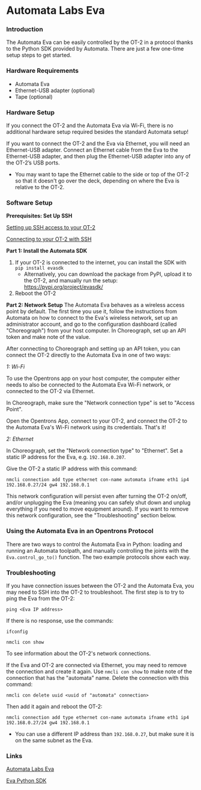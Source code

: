 # Automata Labs Eva

### Introduction
The Automata Eva can be easily controlled by the OT-2 in a protocol thanks to the Python SDK provided by Automata. There are just a few one-time setup steps to get started.

### Hardware Requirements
* Automata Eva
* Ethernet-USB adapter (optional)
* Tape (optional)

### Hardware Setup
If you connect the OT-2 and the Automata Eva via Wi-Fi, there is no additional hardware setup required besides the standard Automata setup!

If you want to connect the OT-2 and the Eva via Ethernet, you will need an Ethernet-USB adapter. Connect an Ethernet cable from the Eva to the Ethernet-USB adapter, and then plug the Ethernet-USB adapter into any of the OT-2’s USB ports.
* You may want to tape the Ethernet cable to the side or top of the OT-2 so that it doesn't go over the deck, depending on where the Eva is relative to the OT-2.

### Software Setup
**Prerequisites: Set Up SSH**

[Setting up SSH access to your OT-2](https://support.opentrons.com/s/article/Setting-up-SSH-access-to-your-OT-2)

[Connecting to your OT-2 with SSH](https://support.opentrons.com/s/article/Connecting-to-your-OT-2-with-SSH)

**Part 1: Install the Automata SDK**
1. If your OT-2 is connected to the internet, you can install the SDK with `pip install evasdk`
   - Alternatively, you can download the package from PyPI, upload it to the OT-2, and manually run the setup: https://pypi.org/project/evasdk/ 
2. Reboot the OT-2

**Part 2: Network Setup**
The Automata Eva behaves as a wireless access point by default. The first time you use it, follow the instructions from Automata on how to connect to the Eva's wireless network, set up an administrator account, and go to the configuration dashboard (called "Choreograph") from your host computer. In Choreograph, set up an API token and make note of the value.

After connecting to Choreograph and setting up an API token, you can connect the OT-2 directly to the Automata Eva in one of two ways:

*1: Wi-Fi*

To use the Opentrons app on your host computer, the computer either needs to also be connected to the Automata Eva Wi-Fi network, or connected to the OT-2 via Ethernet.

In Choreograph, make sure the "Network connection type" is set to "Access Point".

Open the Opentrons App, connect to your OT-2, and connect the OT-2 to the Automata Eva's Wi-Fi network using its credentials. That's it!

*2: Ethernet*

In Choreograph, set the "Network connection type" to "Ethernet". Set a static IP address for the Eva, e.g. `192.168.0.207`.

Give the OT-2 a static IP address with this command:

`nmcli connection add type ethernet con-name automata ifname eth1 ip4 192.168.0.27/24 gw4 192.168.0.1`

This network configuration will persist even after turning the OT-2 on/off, and/or unplugging the Eva (meaning you can safely shut down and unplug everything if you need to move equipment around). If you want to remove this network configuration, see the "Troubleshooting" section below.

### Using the Automata Eva in an Opentrons Protocol

There are two ways to control the Automata Eva in Python: loading and running an Automata toolpath, and manually controlling the joints with the `Eva.control_go_to()` function. The two example protocols show each way.

### Troubleshooting

If you have connection issues between the OT-2 and the Automata Eva, you may need to SSH into the OT-2 to troubleshoot. The first step is to try to ping the Eva from the OT-2:

`ping <Eva IP address>`

If there is no response, use the commands:

`ifconfig`

`nmcli con show`

To see information about the OT-2's network connections.

If the Eva and OT-2 are connected via Ethernet, you may need to remove the connection and create it again. Use `nmcli con show` to make note of the connection that has the "automata" name. Delete the connection with this command:

`nmcli con delete uuid <uuid of "automata" connection>`

Then add it again and reboot the OT-2:

`nmcli connection add type ethernet con-name automata ifname eth1 ip4 192.168.0.27/24 gw4 192.168.0.1`

* You can use a different IP address than `192.168.0.27`, but make sure it is on the same subnet as the Eva.

### Links
[Automata Labs Eva](https://automata.tech/products/hardware/about-eva/)

[Eva Python SDK](https://github.com/automata-tech/eva_python_sdk)
